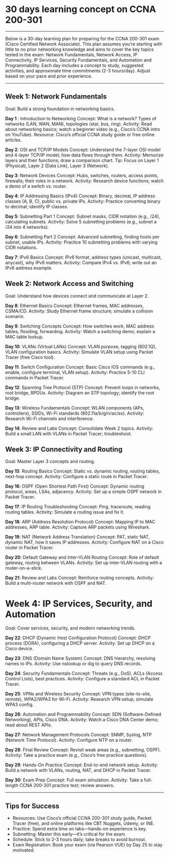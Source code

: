# 30 days learning concept on CCNA 200-301
--- 
Below is a 30-day learning plan for preparing for the CCNA 200-301 exam (Cisco Certified Network Associate). This plan assumes you’re starting with little to no prior networking knowledge and aims to cover the key topics tested in the exam: Network Fundamentals, Network Access, IP Connectivity, IP Services, Security Fundamentals, and Automation and Programmability. Each day includes a concept to study, suggested activities, and approximate time commitments (2-3 hours/day). Adjust based on your pace and prior experience.

---

## Week 1: Network Fundamentals
Goal: Build a strong foundation in networking basics.

**Day 1** : Introduction to Networking
Concept: What is a network? Types of networks (LAN, WAN, MAN), topologies (star, bus, ring).
Activity: Read about networking basics; watch a beginner video (e.g., Cisco’s CCNA intro on YouTube).
Resource: Cisco’s official CCNA study guide or free online articles.

**Day 2**: OSI and TCP/IP Models
Concept: Understand the 7-layer OSI model and 4-layer TCP/IP model; how data flows through them.
Activity: Memorize layers and their functions; draw a comparison chart.
Tip: Focus on Layer 1 (Physical), Layer 2 (Data Link), Layer 3 (Network).

**Day 3**: Network Devices
Concept: Hubs, switches, routers, access points, firewalls; their roles in a network.
Activity: Research device functions; watch a demo of a switch vs. router.

**Day 4**: IP Addressing Basics (IPv4)
Concept: Binary, decimal, IP address classes (A, B, C), public vs. private IPs.
Activity: Practice converting binary to decimal; identify IP classes.

**Day 5**: Subnetting Part 1
Concept: Subnet masks, CIDR notation (e.g., /24), calculating subnets.
Activity: Solve 5 subnetting problems (e.g., subnet a /24 into 4 networks).

**Day 6**: Subnetting Part 2
Concept: Advanced subnetting, finding hosts per subnet, usable IPs.
Activity: Practice 10 subnetting problems with varying CIDR notations.

**Day 7**: IPv6 Basics
Concept: IPv6 format, address types (unicast, multicast, anycast), why IPv6 matters.
Activity: Compare IPv4 vs. IPv6; write out an IPv6 address example.

##  Week 2: Network Access and Switching
Goal: Understand how devices connect and communicate at Layer 2.

**Day 8**: Ethernet Basics
Concept: Ethernet frames, MAC addresses, CSMA/CD.
Activity: Study Ethernet frame structure; simulate a collision scenario.

**Day 9**: Switching Concepts
Concept: How switches work, MAC address tables, flooding, forwarding.
Activity: Watch a switching demo; explain a MAC table lookup.

**Day 10**: VLANs (Virtual LANs)
Concept: VLAN purpose, tagging (802.1Q), VLAN configuration basics.
Activity: Simulate VLAN setup using Packet Tracer (free Cisco tool).

**Day 11**: Switch Configuration
Concept: Basic Cisco IOS commands (e.g., enable, configure terminal, VLAN setup).
Activity: Practice 5-10 CLI commands in Packet Tracer.

**Day 12**: Spanning Tree Protocol (STP)
Concept: Prevent loops in networks, root bridge, BPDUs.
Activity: Diagram an STP topology; identify the root bridge.

**Day 13**: Wireless Fundamentals
Concept: WLAN components (APs, controllers), SSIDs, Wi-Fi standards (802.11a/b/g/n/ac/ax).
Activity: Research Wi-Fi channels and interference.

**Day 14**: Review and Labs
Concept: Consolidate Week 2 topics.
Activity: Build a small LAN with VLANs in Packet Tracer; troubleshoot.

## Week 3: IP Connectivity and Routing
Goal: Master Layer 3 concepts and routing.

**Day 15**: Routing Basics
Concept: Static vs. dynamic routing, routing tables, next-hop concept.
Activity: Configure a static route in Packet Tracer.

**Day 16**: OSPF (Open Shortest Path First)
Concept: Dynamic routing protocol, areas, LSAs, adjacency.
Activity: Set up a simple OSPF network in Packet Tracer.

**Day 17**: IP Routing Troubleshooting
Concept: Ping, traceroute, reading routing tables.
Activity: Simulate a routing issue and fix it.

**Day 18**: ARP (Address Resolution Protocol)
Concept: Mapping IP to MAC addresses, ARP table.
Activity: Capture ARP packets using Wireshark.

**Day 19**: NAT (Network Address Translation)
Concept: PAT, static NAT, dynamic NAT, how it saves IP addresses.
Activity: Configure NAT on a Cisco router in Packet Tracer.

**Day 20**: Default Gateway and Inter-VLAN Routing
Concept: Role of default gateway, routing between VLANs.
Activity: Set up inter-VLAN routing with a router-on-a-stick.

**Day 21**: Review and Labs
Concept: Reinforce routing concepts.
Activity: Build a multi-router network with OSPF and NAT.

# Week 4: IP Services, Security, and Automation
Goal: Cover services, security, and modern networking trends.

**Day 22**: DHCP (Dynamic Host Configuration Protocol)
Concept: DHCP process (DORA), configuring a DHCP server.
Activity: Set up DHCP on a Cisco device.

**Day 23**: DNS (Domain Name System)
Concept: DNS hierarchy, resolving names to IPs.
Activity: Use nslookup or dig to query DNS records.

**Day 24**: Security Fundamentals
Concept: Threats (e.g., DoS), ACLs (Access Control Lists), best practices.
Activity: Configure a standard ACL in Packet Tracer.

**Day 25**: VPNs and Wireless Security
Concept: VPN types (site-to-site, remote), WPA2/WPA3 for Wi-Fi.
Activity: Research VPN setup; simulate WPA3 config.

**Day 26**: Automation and Programmability
Concept: SDN (Software-Defined Networking), APIs, Cisco DNA.
Activity: Watch a Cisco DNA Center demo; read about REST APIs.

**Day 27**: Network Management Protocols
Concept: SNMP, Syslog, NTP (Network Time Protocol).
Activity: Configure NTP on a router.

**Day 28**: Final Review
Concept: Revisit weak areas (e.g., subnetting, OSPF).
Activity: Take a practice exam (e.g., Cisco’s free practice questions).

**Day 29**: Hands-On Practice
Concept: End-to-end network setup.
Activity: Build a network with VLANs, routing, NAT, and DHCP in Packet Tracer.

**Day 30**: Exam Prep
Concept: Full exam simulation.
Activity: Take a full-length CCNA 200-301 practice test; review answers.

---

## Tips for Success
- Resources: Use Cisco’s official CCNA 200-301 study guide, Packet Tracer (free), and online platforms like CBT Nuggets, Udemy, or INE.
- Practice: Spend extra time on labs—hands-on experience is key.
- Subnetting: Master this early—it’s critical for the exam.
- Schedule: Stick to 2-3 hours daily; take breaks to avoid burnout.
- Exam Registration: Book your exam (via Pearson VUE) by Day 25 to stay motivated.
